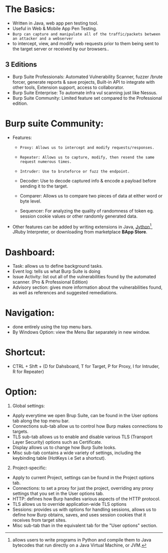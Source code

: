 # The Basics:
- Written in Java, web app pen testing tool.
- Useful in Web & Mobile App Pen Testing.
- `Burp can capture and manipulate all of the traffic/packets between an attacker and a webserver`
- to intercept, view, and modify web requests prior to them being sent to the target server or  received by our browsers..

## 3 Editions 
  - Burp Suite Professionals: Automated Vulnerability Scanner, fuzzer /brute forcer, generate reports & save projects, Built-in API to integrate with other tools, Extension support, access to collaborator.
  - Burp Suite Enterprise: To automate infra vul scanning just like Nessus.
  - Burp Suite Community: Limited feature set compared to the Professional edition.

# Burp suite Community:
- Features:
  - `Proxy: Allows us to intercept and modify requests/responses.`
  - `Repeater: Allows us to capture, modify, then resend the same request numerous times.`
  - `Intruder: Use to bruteforce or fuzz the endpoint.`

  - Decoder: Use to decode captured info & encode a payload before sending it to the target.
  - Comparer: Allows us to compare two pieces of data at either word or byte level.
  - Sequencer: For analyzing the quality of randomness of token eg. session cookie values or other randomly generated data.
 - Other features can be added by writing extensions in Java, [Jython[^1]](https://www.jython.org/), JRuby Interpreter, or downloading from marketplace **BApp Store**.

# Dashboard:
- Task: allows us to define background tasks.
- Event log: tells us what Burp Suite is doing
- Issue Activity: list out all of the vulnerabilities found by the automated scanner. (Pro & Professional Edition)
- Advisory section: gives more information about the vulnerabilities found, as well as references and suggested remediations.

# Navigation:
- done entirely using the top menu bars.
- By Windows Option: view the Menu Bar separately in new window.

# Shortcut:
- CTRL + Shft + (D for Dahsboard, T for Target, P for Proxy, I for Intruder, R for Repeater)

# Option:
1. Global settings:
  - Apply everytime we open Brup Suite, can be found in the User options tab along the top menu bar.
  - Connections sub-tab allow us to control how Burp makes connections to targets.
  - TLS sub-tab allows us to enable and disable various TLS (Transport Layer Security) options such as Certificate.
  - Display allows us to change how Burp Suite looks.
  - Misc sub-tab contains a wide variety of settings, including the keybinding table (HotKeys i.e Set a shortcut).
  

2. Project-specific:
  - Apply to current Project, settings can be found in the Project options tab.
  - Connections: to set a proxy for just the project, overriding any proxy settings that you set in the User options tab.
  - HTTP: defines how Burp handles various aspects of the HTTP protocol.
  - TLS allows us to override application-wide TLS options
  - Sessions: provides us with options for handling sessions, allows us to define how Burp obtains, saves, and uses session cookies that it receives from target sites.
  -  Misc sub-tab than in the equivalent tab for the "User options" section.
 
 
 





 
 

[^1]:allows users to write programs in Python and compile them to Java bytecodes that run directly on a Java Virtual Machine, or JVM.
